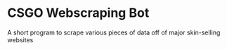 # CSGO Webscraping Bot
 A short program to scrape various pieces of data off of major skin-selling websites

